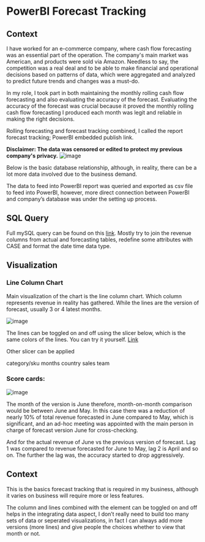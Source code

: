 # PowerBI Forecast Tracking

## Context
I have worked for an e-commerce company, where cash flow forecasting was an essential part of the operation. The company's main market was American, and products were sold via Amazon. Needless to say, the competition was a real deal and to be able to make financial and operational decisions based on patterns of data, which were aggregated and analyzed to predict future trends and changes was a must-do. 

In my role, I took part in both maintaining the monthly rolling cash flow forecasting and also evaluating the accuracy of the forecast. Evaluating the accuracy of the forecast was crucial because it proved the monthly rolling cash flow forecasting I produced each month was legit and reliable in making the right decisions.

Rolling forecasting and forecast tracking combined, I called the report forecast tracking; PowerBI embedded publish link.

**Disclaimer: The data was censored or edited to protect my previous company's privacy.**
![image](https://github.com/basic-produce/project/assets/94334516/6e814c6c-ad86-48d8-9a35-8d1b37243661)

Below is the basic database relationship, although, in reality, there can be a lot more data involved due to the business demand. 

The data to feed into PowerBI report was queried and exported as csv file to feed into PowerBI, however, more direct connection between PowerBI and company’s database was under the setting up process.
## SQL Query
Full mySQL query can be found on this [link](https://github.com/basic-produce/Data_Port/blob/main/PowerBI/Forecast%20tracking/foreast_track_query.sql). Mostly try to join the revenue columns from actual and forecasting tables, redefine some attributes with CASE and format the date time data type.
## Visualization

### Line Column Chart
Main visualization of the chart is the line column chart. Which column represents revenue in reality has gathered. While the lines are the version of forecast, usually 3 or 4 latest months.

![image](https://github.com/basic-produce/project/assets/94334516/7b90ab5e-e4d9-4794-8ec6-61af165bf120)

The lines can be toggled on and off using the slicer below, which is the same colors of the lines. You can try it yourself. [Link](https://app.powerbi.com/view?r=eyJrIjoiYzFkM2YzMTQtMjhhOS00NGE0LTgzMzEtYTBlMTBmNWY3Nzk0IiwidCI6Ijk0YzBmYWUxLWY5MDEtNDMwZi05ZTkyLWJiMGZkNzMxZTlmNCIsImMiOjEwfQ%3D%3D)

Other slicer can be applied 

category/sku
months
country
sales team

### Score cards:

![image](https://github.com/basic-produce/project/assets/94334516/1bf5dfc5-5277-4461-953b-2c0a8795633c)

The month of the version is June therefore, month-on-month comparison would be between June and May. In this case there was a reduction of nearly 10% of total revenue forecasted in June compared to May, which is significant, and an ad-hoc meeting was appointed with the main person in charge of forecast version June for cross-checking. 

And for the actual revenue of June vs the previous version of forecast. Lag 1 was compared to revenue forecasted for June to May, lag 2 is April and so on. The further the lag was, the accuracy started to drop aggressively.  

## Context
This is the basics forecast tracking that is required in my business, although it varies on business will require more or less features. 

The column and lines combined with the element can be toggled on and off helps in the integrating data aspect, I don’t really need to build too many sets of data or seperated visualizations, in fact I can always add more versions (more lines) and give people the choices whether to view that month or not.
